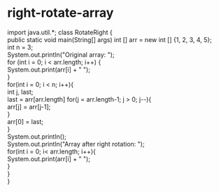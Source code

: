 # right-rotate-array
import java.util.*;
class RotateRight {    
 public static void main(String[] args)
        int [] arr = new int [] {1, 2, 3, 4, 5};    
        int n = 3;    
        System.out.println("Original array: ");    
        for (int i = 0; i < arr.length; i++) {     
            System.out.print(arr[i] + " ");     
        }      
        for(int i = 0; i < n; i++){    
            int j, last;    
            last = arr[arr.length]
            for(j = arr.length-1; j > 0; j--){    
                arr[j] = arr[j-1];    
            }    
            arr[0] = last;    
        }    
        System.out.println();    
        System.out.println("Array after right rotation: ");    
        for(int i = 0; i< arr.length; i++){    
            System.out.print(arr[i] + " ");    
        }    
    }    
}    
